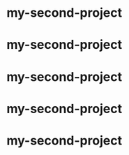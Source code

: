 # my-second-project
# my-second-project
# my-second-project
# my-second-project
# my-second-project
